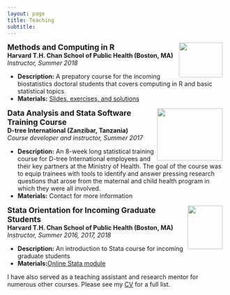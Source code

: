 ```yaml
---
layout: page
title: Teaching
subtitle: 
---
```


<img src="https://isabelfulcher.github.io/img/harvard.png"
     style="float: right; margin-right: 10px;"
     width="100" height="80" />
<strong style="font-size: 125%;"> Methods and Computing in R </strong>  
**Harvard T.H. Chan School of Public Health (Boston, MA)**  
_Instructor, Summer 2018_  

+ **Description:** A prepatory course for the incoming biostatistics doctoral students that covers computing in R and basic statistical topics
+ **Materials:** <a href="https://isabelfulcher.github.io/methodsprep/"> Slides, exercises, and solutions</a> 

<img src="https://isabelfulcher.github.io/img/training.png"
     style="float: right; margin-right: 10px;"
     width="150" height="120" />
<strong style="font-size: 125%;"> Data Analysis and Stata Software Training Course </strong>  
**D-tree International (Zanzibar, Tanzania)**  
_Course developer and instructor, Summer 2017_  
+ **Description:** An 8-week long statistical training course for D-tree International employees and their key partners at the Ministry of Health. The goal of the course was to equip trainees with tools to identify and answer pressing research questions that arose from the maternal and child health program in which they were all involved. 
+ **Materials:** Contact for more information

<img src="https://isabelfulcher.github.io/img/hsph.png"
     style="float: right; margin-right: 10px;"
     width="80" height="100" />
<strong style="font-size: 125%;"> Stata Orientation for Incoming Graduate Students </strong>  
**Harvard T.H. Chan School of Public Health (Boston, MA)**  
_Instructor, Summer 2016, 2017, 2018_  
+ **Description:** An introduction to Stata course for incoming graduate students
+ **Materials:**<a href="https://www.hsph.harvard.edu/orientation/stata-module/">Online Stata module</a> 

I have also served as a teaching assistant and research mentor for numerous other courses. Please see my <a href="https://isabelfulcher.github.io/img/ifulcher_cv.pdf">CV</a> for a full list. 

<!---
## Additional Experience _(by location)_

<strong style="font-size: 125%;"> University of Global Health Equity (Kigali, Rwanda) </strong>  
**Program Monitoring, Evaluation, and Research Methods**  
_Remote Teaching Assistant, Spring 2017, 2018_

<strong style="font-size: 125%;"> Harvard T.H. Chan School of Public Health (Boston, MA) </strong>  
**Pipelines into Biostatistics**  
_Research Mentor, Summer 2018_

**ID201: Core Principles of Biostatistics and Epidemiology for Public Health Practice**  
_Head Teaching Assistant, Fall 2016 & Fall 2017_  

**HPM 543: Quantitative Methods in Program Evaluation**  
_Stata Support, Sping 2017_

**BIO 507: Methods for Monitoring and Evaluation**  
_Teaching Assistant, Spring 2016_

**ID201: Core Principles of Biostatistics and Epidemiology for Public Health Practice**  
_Teaching Assistant, Fall 2015_

<strong style="font-size: 125%;"> McGill University (Montreal, QC) </strong>  
**MATH 324: Statistics**  
_Teaching Assistant, Spring 2012_

**MATH 323: Probability**  
_Teaching Assistant, Fall 2011_
-->